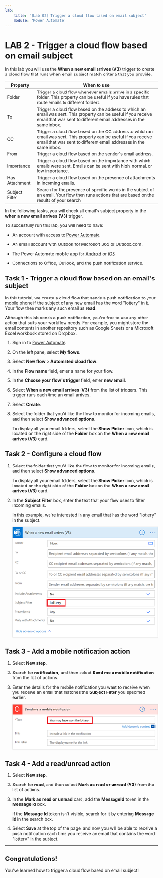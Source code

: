 ```yaml
---
lab:
    title: '[Lab 02] Trigger a cloud flow based on email subject'
    module: 'Power Automate'
---
```

# LAB 2 - Trigger a cloud flow based on email subject

 In this lab you will use the **When a new email arrives (V3)** trigger to create a cloud flow that runs when email subject match criteria that you provide.

| Property | When to use |
| --- | --- |
| Folder | Trigger a cloud flow whenever emails arrive in a specific folder. This property can be useful if you have rules that route emails to different folders. |
| To  | Trigger a cloud flow based on the address to which an email was sent. This property can be useful if you receive email that was sent to different email addresses in the same inbox. |
| CC  | Trigger a cloud flow based on the CC address to which an email was sent. This property can be useful if you receive email that was sent to different email addresses in the same inbox. |
| From | Trigger a cloud flow based on the sender's email address. |
| Importance | Trigger a cloud flow based on the importance with which emails were sent. Emails can be sent with high, normal, or low importance. |
| Has Attachment | Trigger a cloud flow based on the presence of attachments in incoming emails. |
| Subject Filter | Search for the presence of specific words in the subject of an email. Your flow then runs actions that are based on the results of your search. |

In the following tasks, you will check all email's subject property in the **when a new email arrives (V3)** trigger. 

To succesfully run this lab, you will need to have:

*   An account with access to [Power Automate](https://make.powerautomate.com).
    
*   An email account with Outlook for Microsoft 365 or Outlook.com.
    
*   The Power Automate mobile app for [Android](https://aka.ms/flowmobiledocsandroid) or [iOS](https://aka.ms/flowmobiledocsios)
    
*   Connections to Office, Outlook, and the push notification service.
    

## Task 1 - Trigger a cloud flow based on an email's subject

In this tutorial, we create a cloud flow that sends a push notification to your mobile phone if the subject of any new email has the word "lottery" in it. Your flow then marks any such email as **read**.

Although this lab sends a push notification, you're free to use any other action that suits your workflow needs. For example, you might store the email contents in another repository such as Google Sheets or a Microsoft Excel workbook stored on Dropbox.

1.  Sign in to [Power Automate](https://make.powerautomate.com).
    
2.  On the left pane, select **My flows**.
    
3.  Select **New flow** > **Automated cloud flow**.
    
4.  In the **Flow name** field, enter a name for your flow.
    
5.  In the **Choose your flow's trigger** field, enter **new email**.
    
6.  Select **When a new email arrives (V3)** from the list of triggers. This trigger runs each time an email arrives.
    
7.  Select **Create**.
    
8.  Select the folder that you'd like the flow to monitor for incoming emails, and then select **Show advanced options**.
    
    To display all your email folders, select the **Show Picker** icon, which is located on the right side of the **Folder** box on the **When a new email arrives (V3)** card.
    

## Task 2 - Configure a cloud flow

1.  Select the folder that you'd like the flow to monitor for incoming emails, and then select **Show advanced options**.
    
    To display all your email folders, select the **Show Picker** icon, which is located on the right side of the **Folder** box on the **When a new email arrives (V3)** card.
    
2.  In the **Subject Filter** box, enter the text that your flow uses to filter incoming emails.
    
    In this example, we're interested in any email that has the word "lottery" in the subject.
    
    ![Screenshot of advanced options.](img/email-triggers-subject-text.png)
    


## Task 3 - Add a mobile notification action

1.  Select **New step**.
    
2.  Search for **notification**, and then select **Send me a mobile notification** from the list of actions.
    
3.  Enter the details for the mobile notification you want to receive when you receive an email that matches the **Subject Filter** you specified earlier.
    
    ![Screenshot that displays the details of a notification.](img/email-triggers-4.png)
    


## Task 4 - Add a read/unread action

1.  Select **New step**.
    
2.  Search for **read**, and then select **Mark as read or unread (V3)** from the list of actions.
    
3.  In the **Mark as read or unread** card, add the **MessageId** token in the **Message Id** box.
    
    If the **Message Id** token isn't visible, search for it by entering **Message Id** in the search box.
    

4.  Select **Save** at the top of the page, and now you will be able to receive a push notification each time you receive an email that contains the word "lottery" in the subject.


-------
## Congratulations!

You've learned how to trigger a cloud flow based on email subject!